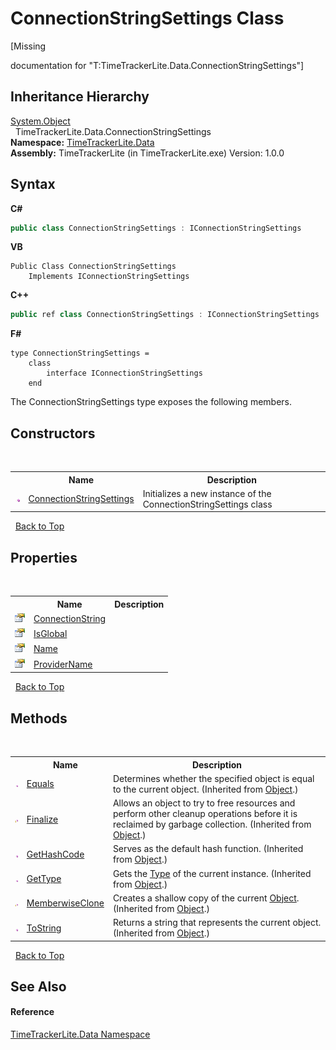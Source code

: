 # ConnectionStringSettings Class
 

\[Missing <summary> documentation for "T:TimeTrackerLite.Data.ConnectionStringSettings"\]


## Inheritance Hierarchy
<a href="http://msdn2.microsoft.com/en-us/library/e5kfa45b" target="_blank">System.Object</a><br />&nbsp;&nbsp;TimeTrackerLite.Data.ConnectionStringSettings<br />
**Namespace:**&nbsp;<a href="ab3f657c-6df0-d665-b9bf-c166a389ec06">TimeTrackerLite.Data</a><br />**Assembly:**&nbsp;TimeTrackerLite (in TimeTrackerLite.exe) Version: 1.0.0

## Syntax

**C#**<br />
``` C#
public class ConnectionStringSettings : IConnectionStringSettings
```

**VB**<br />
``` VB
Public Class ConnectionStringSettings
	Implements IConnectionStringSettings
```

**C++**<br />
``` C++
public ref class ConnectionStringSettings : IConnectionStringSettings
```

**F#**<br />
``` F#
type ConnectionStringSettings =  
    class
        interface IConnectionStringSettings
    end
```

The ConnectionStringSettings type exposes the following members.


## Constructors
&nbsp;<table><tr><th></th><th>Name</th><th>Description</th></tr><tr><td>![Public method](media/pubmethod.gif "Public method")</td><td><a href="0b4c5d5a-e784-1a76-4862-c2efce0a2437">ConnectionStringSettings</a></td><td>
Initializes a new instance of the ConnectionStringSettings class</td></tr></table>&nbsp;
<a href="#connectionstringsettings-class">Back to Top</a>

## Properties
&nbsp;<table><tr><th></th><th>Name</th><th>Description</th></tr><tr><td>![Public property](media/pubproperty.gif "Public property")</td><td><a href="e1999ee6-b89f-e7b0-c5e4-6ba9233dca42">ConnectionString</a></td><td /></tr><tr><td>![Public property](media/pubproperty.gif "Public property")</td><td><a href="7b79d958-6395-baff-37c2-8b54aa7f0188">IsGlobal</a></td><td /></tr><tr><td>![Public property](media/pubproperty.gif "Public property")</td><td><a href="7af15bf9-20f5-6457-4065-061f7161a12c">Name</a></td><td /></tr><tr><td>![Public property](media/pubproperty.gif "Public property")</td><td><a href="2ee770a3-01e9-2639-b1cd-ae9e30e0c8a4">ProviderName</a></td><td /></tr></table>&nbsp;
<a href="#connectionstringsettings-class">Back to Top</a>

## Methods
&nbsp;<table><tr><th></th><th>Name</th><th>Description</th></tr><tr><td>![Public method](media/pubmethod.gif "Public method")</td><td><a href="http://msdn2.microsoft.com/en-us/library/bsc2ak47" target="_blank">Equals</a></td><td>
Determines whether the specified object is equal to the current object.
 (Inherited from <a href="http://msdn2.microsoft.com/en-us/library/e5kfa45b" target="_blank">Object</a>.)</td></tr><tr><td>![Protected method](media/protmethod.gif "Protected method")</td><td><a href="http://msdn2.microsoft.com/en-us/library/4k87zsw7" target="_blank">Finalize</a></td><td>
Allows an object to try to free resources and perform other cleanup operations before it is reclaimed by garbage collection.
 (Inherited from <a href="http://msdn2.microsoft.com/en-us/library/e5kfa45b" target="_blank">Object</a>.)</td></tr><tr><td>![Public method](media/pubmethod.gif "Public method")</td><td><a href="http://msdn2.microsoft.com/en-us/library/zdee4b3y" target="_blank">GetHashCode</a></td><td>
Serves as the default hash function.
 (Inherited from <a href="http://msdn2.microsoft.com/en-us/library/e5kfa45b" target="_blank">Object</a>.)</td></tr><tr><td>![Public method](media/pubmethod.gif "Public method")</td><td><a href="http://msdn2.microsoft.com/en-us/library/dfwy45w9" target="_blank">GetType</a></td><td>
Gets the <a href="http://msdn2.microsoft.com/en-us/library/42892f65" target="_blank">Type</a> of the current instance.
 (Inherited from <a href="http://msdn2.microsoft.com/en-us/library/e5kfa45b" target="_blank">Object</a>.)</td></tr><tr><td>![Protected method](media/protmethod.gif "Protected method")</td><td><a href="http://msdn2.microsoft.com/en-us/library/57ctke0a" target="_blank">MemberwiseClone</a></td><td>
Creates a shallow copy of the current <a href="http://msdn2.microsoft.com/en-us/library/e5kfa45b" target="_blank">Object</a>.
 (Inherited from <a href="http://msdn2.microsoft.com/en-us/library/e5kfa45b" target="_blank">Object</a>.)</td></tr><tr><td>![Public method](media/pubmethod.gif "Public method")</td><td><a href="http://msdn2.microsoft.com/en-us/library/7bxwbwt2" target="_blank">ToString</a></td><td>
Returns a string that represents the current object.
 (Inherited from <a href="http://msdn2.microsoft.com/en-us/library/e5kfa45b" target="_blank">Object</a>.)</td></tr></table>&nbsp;
<a href="#connectionstringsettings-class">Back to Top</a>

## See Also


#### Reference
<a href="ab3f657c-6df0-d665-b9bf-c166a389ec06">TimeTrackerLite.Data Namespace</a><br />
